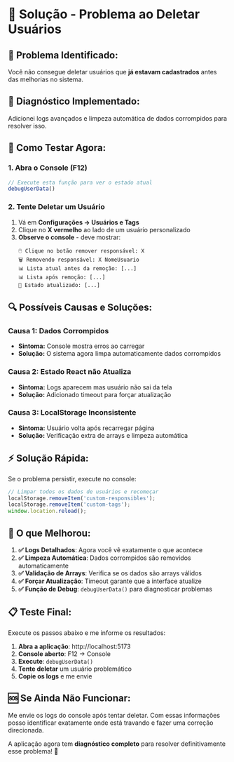 # 🚨 Solução - Problema ao Deletar Usuários

## 🎯 **Problema Identificado:**
Você não consegue deletar usuários que **já estavam cadastrados** antes das melhorias no sistema.

## 🔧 **Diagnóstico Implementado:**

Adicionei logs avançados e limpeza automática de dados corrompidos para resolver isso.

## 🧪 **Como Testar Agora:**

### **1. Abra o Console (F12)**
```javascript
// Execute esta função para ver o estado atual
debugUserData()
```

### **2. Tente Deletar um Usuário**
1. Vá em **Configurações → Usuários e Tags**
2. Clique no **X vermelho** ao lado de um usuário personalizado
3. **Observe o console** - deve mostrar:
   ```
   🖱️ Clique no botão remover responsável: X
   🗑️ Removendo responsável: X NomeUsuario
   📊 Lista atual antes da remoção: [...]
   📊 Lista após remoção: [...]
   🔄 Estado atualizado: [...]
   ```

## 🔍 **Possíveis Causas e Soluções:**

### **Causa 1: Dados Corrompidos**
- **Sintoma:** Console mostra erros ao carregar
- **Solução:** O sistema agora limpa automaticamente dados corrompidos

### **Causa 2: Estado React não Atualiza**
- **Sintoma:** Logs aparecem mas usuário não sai da tela
- **Solução:** Adicionado timeout para forçar atualização

### **Causa 3: LocalStorage Inconsistente**
- **Sintoma:** Usuário volta após recarregar página
- **Solução:** Verificação extra de arrays e limpeza automática

## ⚡ **Solução Rápida:**

Se o problema persistir, execute no console:
```javascript
// Limpar todos os dados de usuários e recomeçar
localStorage.removeItem('custom-responsibles');
localStorage.removeItem('custom-tags');
window.location.reload();
```

## 🎯 **O que Melhorou:**

1. **✅ Logs Detalhados**: Agora você vê exatamente o que acontece
2. **✅ Limpeza Automática**: Dados corrompidos são removidos automaticamente  
3. **✅ Validação de Arrays**: Verifica se os dados são arrays válidos
4. **✅ Forçar Atualização**: Timeout garante que a interface atualize
5. **✅ Função de Debug**: `debugUserData()` para diagnosticar problemas

## 📋 **Teste Final:**

Execute os passos abaixo e me informe os resultados:

1. **Abra a aplicação**: http://localhost:5173
2. **Console aberto**: F12 → Console
3. **Execute**: `debugUserData()`
4. **Tente deletar** um usuário problemático
5. **Copie os logs** e me envie

## 🆘 **Se Ainda Não Funcionar:**

Me envie os logs do console após tentar deletar. Com essas informações posso identificar exatamente onde está travando e fazer uma correção direcionada.

A aplicação agora tem **diagnóstico completo** para resolver definitivamente esse problema! 🎯 